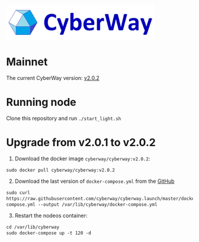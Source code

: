 <img width="400" src="./images/logo.jpg" />

# Mainnet

The current CyberWay version: [v2.0.2](https://github.com/cyberway/cyberway/releases/tag/v2.0.2)

# Running node

Clone this repository and run `./start_light.sh`

# Upgrade from v2.0.1 to v2.0.2

1. Download the docker image `cyberway/cyberway:v2.0.2`:
```
sudo docker pull cyberway/cyberway:v2.0.2
```

2. Download the last version of `docker-compose.yml` from the [GitHub](https://raw.githubusercontent.com/cyberway/cyberway.launch/master/docker-compose.yml)

```
sudo curl https://raw.githubusercontent.com/cyberway/cyberway.launch/master/docker-compose.yml --output /var/lib/cyberway/docker-compose.yml
```

3. Restart the nodeos container:
```
cd /var/lib/cyberway
sudo docker-compose up -t 120 -d
```
